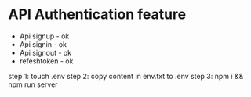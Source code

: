 # API Authentication feature
- Api signup - ok 
- Api signin - ok
- Api signout - ok
- refeshtoken - ok

step 1: touch .env 
step 2: copy content in env.txt to .env
step 3: npm i && npm run server
